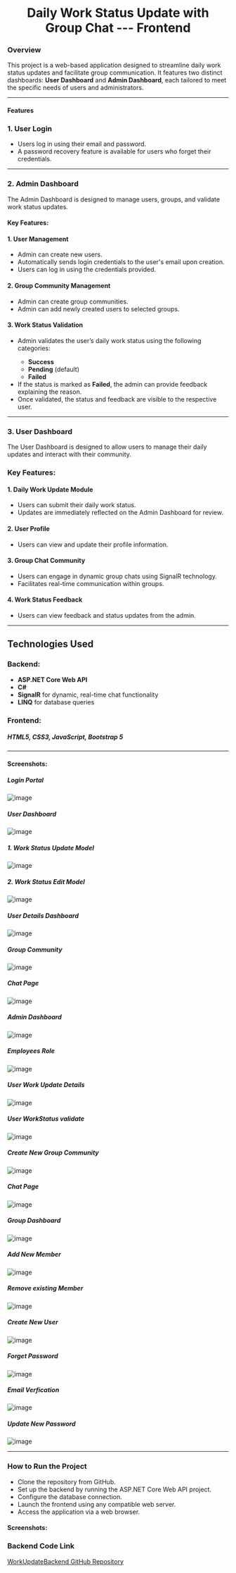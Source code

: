 <h1 style = text-align:center >Daily Work Status Update with Group Chat --- Frontend</h1>

<h3>Overview</h3>

This project is a web-based application designed to streamline daily work status updates and facilitate group communication. It features two distinct dashboards: <b>User Dashboard</b> and <b>Admin Dashboard</b>, each tailored to meet the specific needs of users and administrators.

<hr>


<h4>Features</h4>

<h3>1. User Login</h3>

<ul>
<li>Users log in using their email and password.</li>

<li>A password recovery feature is available for users who forget their credentials.</li>
</ul>

<hr>

<h3>2. Admin Dashboard</h3>

The Admin Dashboard is designed to manage users, groups, and validate work status updates.

<h4>Key Features:</h4>

<h4>1. User Management</h4>

<ul>
  <li>Admin can create new users.</li>
  <li>Automatically sends login credentials to the user's email upon creation.</li>
  <li>Users can log in using the credentials provided.</li>
</ul>

<h4>2. Group Community Management</h4>
<ul>
  <li>Admin can create group communities.</li>
  <li>Admin can add newly created users to selected groups.</li>
</ul>

<h4>3. Work Status Validation</h4>
<ul>
  <li>Admin validates the user’s daily work status using the following categories:</li>
  <ul>
    <li><b>Success</b></li>
     <li><b>Pending</b> (default)</li>
     <li><b>Failed</b></li>
  </ul>
  <li>If the status is marked as <b>Failed</b>, the admin can provide feedback explaining the reason.</li>
  <li>Once validated, the status and feedback are visible to the respective user.</li>
</ul>

<hr>

<h3>3. User Dashboard</h3>

The User Dashboard is designed to allow users to manage their daily updates and interact with their community.

<h3>Key Features:</h3>

<h4>1. Daily Work Update Module</h4>
<ul>
  <li>Users can submit their daily work status.</li>
   <li>Updates are immediately reflected on the Admin Dashboard for review.</li>
</ul>

<h4>2. User Profile</h4>
<ul>
  <li>Users can view and update their profile information.</li>
</ul>

<h4>3. Group Chat Community</h4>
<ul>
  <li>Users can engage in dynamic group chats using SignalR technology.</li>
  <li>Facilitates real-time communication within groups.</li>
</ul>

<h4>4. Work Status Feedback</h4>

<ul>
  <li>Users can view feedback and status updates from the admin.</li>
</ul>

<hr>

<h2>Technologies Used</h2>

<h3>Backend:</h3>

<ul>
  <li><b>ASP.NET Core Web API</b></li>
  <li><b>C#</b></li>
  <li><b>SignalR</b> for dynamic, real-time chat functionality</li>
  <li><b>LINQ</b> for database queries</li>
</ul>


<h3>Frontend:</h3>

<h5><b>HTML5, CSS3, JavaScript, Bootstrap 5</b></h5>

<hr>

<h4>Screenshots:</h4>
<h5>Login Portal</h5>

![image](https://github.com/user-attachments/assets/1c93d8b3-40a2-4abb-a3a4-27403da4f2d1)

<h5>User Dashboard</h5>
 
![image](https://github.com/user-attachments/assets/03ac0ff0-92ef-4ad9-a454-78ad3afe6511)

<h5>1. Work Status Update Model</h5>

![image](https://github.com/user-attachments/assets/44654b47-8b25-4969-8c12-f5fdd83f2cf6)

<h5>2. Work Status Edit Model</h5>

![image](https://github.com/user-attachments/assets/f2d6ff2d-efd0-425d-b11c-ca18a7e17fa8)

<h5>User Details Dashboard</h5>

![image](https://github.com/user-attachments/assets/6ead3524-ff65-4412-8948-a6d725ab6faa)


<h5>Group Community</h5>

![image](https://github.com/user-attachments/assets/f4d59480-fd4c-4a89-85f2-ec5cda973cf4)

<h5>Chat Page</h5>

![image](https://github.com/user-attachments/assets/83f91496-3707-42b4-8ba1-1d6484f38802)

<h5>Admin Dashboard</h5>

![image](https://github.com/user-attachments/assets/43e25df7-4e6b-4c06-826b-9003a9ef871d)

<h5>Employees Role</h5>

![image](https://github.com/user-attachments/assets/00ea9ed4-6659-4064-85ce-f6862679ceb8)

<h5>User Work Update Details</h5>

![image](https://github.com/user-attachments/assets/a46e37c3-2057-4afd-ac59-f70dc95474f7)

<h5>User WorkStatus validate</h5>

![image](https://github.com/user-attachments/assets/0969edee-8e99-4730-b264-6505de26e0c9)

<h5>Create New Group Community</h5>

![image](https://github.com/user-attachments/assets/c5adef6a-e6c1-40e4-8e6b-cec9f8af652b)

<h5>Chat Page</h5>

![image](https://github.com/user-attachments/assets/ed960367-424e-4b93-a7df-2240bf7efbce)

<h5>Group Dashboard</h5>

![image](https://github.com/user-attachments/assets/7e2dd515-f602-4139-9c1a-1d52ea69ed07)

<h5>Add New Member</h5>

![image](https://github.com/user-attachments/assets/2f7e5d12-fe41-44d3-ae7a-4a5ecaee346b)

<h5>Remove existing Member</h5>

![image](https://github.com/user-attachments/assets/f9d4d195-7756-4f45-9a89-8d12f0149f3f)

<h5>Create New User</h5>

![image](https://github.com/user-attachments/assets/6bc8ff20-5a7e-4561-9bd6-60527730db8f)

<h5>Forget Password</h5>

![image](https://github.com/user-attachments/assets/e20f3ddb-63ff-4841-b51c-07b9b5eef7a9)

<h5>Email Verfication</h5>

![image](https://github.com/user-attachments/assets/244ade04-965d-4784-8ed6-8d1c3393847f)

<h5>Update New Password</h5>

![image](https://github.com/user-attachments/assets/b9578e71-9a8e-4f3a-b4c0-1d79195f56e0)

<hr>

<h3>How to Run the Project</h3>

<ul>
  <li>Clone the repository from GitHub.</li>
  <li>Set up the backend by running the ASP.NET Core Web API project.</li>
  <li>Configure the database connection.</li>
  <li>Launch the frontend using any compatible web server.</li>
  <li>Access the application via a web browser.</li>
</ul>

<h4>Screenshots:</h4>




### Backend Code Link
[WorkUpdateBackend GitHub Repository](https://github.com/dhana1612/WorkUpdateBackend.git)

